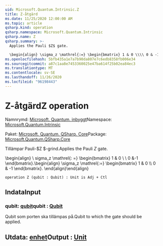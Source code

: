 ```yaml
---
uid: Microsoft.Quantum.Intrinsic.Z
title: Z-åtgärd
ms.date: 11/25/2020 12:00:00 AM
ms.topic: article
qsharp.kind: operation
qsharp.namespace: Microsoft.Quantum.Intrinsic
qsharp.name: Z
qsharp.summary: >-
  Applies the Pauli $Z$ gate.

  \begin{align} \sigma_z \mathrel{:=} \begin{bmatrix} 1 & 0 \\\\ 0 & -1 \end{bmatrix}. \end{align}
ms.openlocfilehash: 5bfb435a1e7a7b90da807e7c6edb8358fb006e34
ms.sourcegitcommit: a87c1aa8e7453360025e47ba614f25b02ea84ec3
ms.translationtype: MT
ms.contentlocale: sv-SE
ms.lasthandoff: 11/26/2020
ms.locfileid: "96198443"
---
```

# <a name="z-operation"></a><span data-ttu-id="4601a-102">Z-åtgärd</span><span class="sxs-lookup"><span data-stu-id="4601a-102">Z operation</span></span>

<span data-ttu-id="4601a-103">Namnrymd: [Microsoft. Quantum. inbyggt](xref:Microsoft.Quantum.Intrinsic)</span><span class="sxs-lookup"><span data-stu-id="4601a-103">Namespace: [Microsoft.Quantum.Intrinsic](xref:Microsoft.Quantum.Intrinsic)</span></span>

<span data-ttu-id="4601a-104">Paket: [Microsoft. Quantum. QSharp. Core](https://nuget.org/packages/Microsoft.Quantum.QSharp.Core)</span><span class="sxs-lookup"><span data-stu-id="4601a-104">Package: [Microsoft.Quantum.QSharp.Core](https://nuget.org/packages/Microsoft.Quantum.QSharp.Core)</span></span>


<span data-ttu-id="4601a-105">Tillämpar Pauli-$Z $-grind.</span><span class="sxs-lookup"><span data-stu-id="4601a-105">Applies the Pauli $Z$ gate.</span></span>

<span data-ttu-id="4601a-106">\begin{align} \ sigma_z \mathrel{: =} \begin{bmatrix} 1 & 0 \\ \\ 0 &-1 \end{bmatrix}.</span><span class="sxs-lookup"><span data-stu-id="4601a-106">\begin{align} \sigma_z \mathrel{:=} \begin{bmatrix} 1 & 0 \\\\ 0 & -1 \end{bmatrix}.</span></span>
<span data-ttu-id="4601a-107">\end{align}</span><span class="sxs-lookup"><span data-stu-id="4601a-107">\end{align}</span></span>

```qsharp
operation Z (qubit : Qubit) : Unit is Adj + Ctl
```


## <a name="input"></a><span data-ttu-id="4601a-108">Indata</span><span class="sxs-lookup"><span data-stu-id="4601a-108">Input</span></span>

### <a name="qubit--qubit"></a><span data-ttu-id="4601a-109">qubit: [qubit](xref:microsoft.quantum.lang-ref.qubit)</span><span class="sxs-lookup"><span data-stu-id="4601a-109">qubit : [Qubit](xref:microsoft.quantum.lang-ref.qubit)</span></span>

<span data-ttu-id="4601a-110">Qubit som porten ska tillämpas på.</span><span class="sxs-lookup"><span data-stu-id="4601a-110">Qubit to which the gate should be applied.</span></span>



## <a name="output--unit"></a><span data-ttu-id="4601a-111">Utdata: [enhet](xref:microsoft.quantum.lang-ref.unit)</span><span class="sxs-lookup"><span data-stu-id="4601a-111">Output : [Unit](xref:microsoft.quantum.lang-ref.unit)</span></span>

